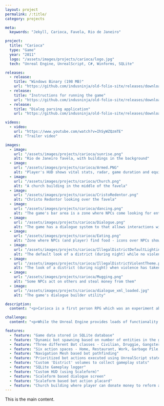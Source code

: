 ```yaml
---
layout: project
permalink: /:title/
category: projects

meta:
  keywords: "Jekyll, Carioca, Favela, Rio de Janeiro"

project:
  title: "Carioca"
  type: "Game"
  year: "2011"
  logo: "/assets/images/projects/carioca/logo.jpg"
  tech: "Unreal Engine, UnrealScript, C#, Winforms, SQLite"

releases:
  - release:
    title: "Windows Binary (198 MB)"
    url: "https://github.com/indusninja/old-folio-site/releases/download/v1.0/UDK-Carioca.exe"
  - release:
    title: "Instructions for running the game"
    url: "https://github.com/indusninja/old-folio-site/releases/download/v1.0/UDK-Carioca.Install.Steps.txt"
  - release:
    title: "Dialog parsing application"
    url: "https://github.com/indusninja/old-folio-site/releases/download/v1.0/UDK-Carioca-DialogueParser.exe"

videos:
  - video:
    url: "https://www.youtube.com/watch?v=IhSyWZQzmTE"
    alt: "Trailer video"

images:
  - image:
    url: "/assets/images/projects/carioca/sunrise.png"
    alt: "Rio de Janeiro favela, with buildings in the background"
  - image:
    url: "/assets/images/projects/carioca/Armed.PNG"
    alt: "Player's HUD shows vital stats, radar, game duration and equipment (i.e. if armed)"
  - image:
    url: "/assets/images/projects/carioca/Church.png"
    alt: "A church building in the middle of the favela"
  - image:
    url: "/assets/images/projects/carioca/CristoRedentor.png"
    alt: "Christo Redontor looking over the favela"
  - image:
    url: "/assets/images/projects/carioca/dancing.png"
    alt: "The game's bar area is a zone where NPCs come looking for entertainment"
  - image:
    url: "/assets/images/projects/carioca/Dialogue.png"
    alt: "The game has a dialogue system to that allows interactions with the NPCs"
  - image:
    url: "/assets/images/projects/carioca/Eating.png"
    alt: "Zone where NPCs (and player) find food - icons over NPCs show their most pressing need"
  - image:
    url: "/assets/images/projects/carioca/IllegalDistrictDefaultLighting.png"
    alt: "The default look of a district (during night) while no violence has taken place"
  - image:
    url: "/assets/images/projects/carioca/IllegalDistrictViolentTheme.png"
    alt: "The look of a district (during night) when violence has taken place"
  - image:
    url: "/assets/images/projects/carioca/Mugging.png"
    alt: "Some NPCs act on others and steal money from them"
  - image:
    url: "/assets/images/projects/carioca/dialogue_xml_loaded.jpg"
    alt: "The game's dialogue builder utility"

description:
  content: "<p>Carioca is a first person RPG which was an experiment about how player interaction with the environment can be used to drive the game's narrative and environment.</p><p>The game takes place in a working class environment where resources are tight. The environment has certain resources that easier to come by like rest, but many others that are not - food, entertainment, etc.</p><p>In order to keep themselves fulfilled, players can either try to work hard, or they can intimidate NPCs. The goals are not imposed, and neither is the method to achieve them - player decides how they will interact with this environment. And depending on those choices, the environment's visual cues change accordingly.</p><p>For example, intimidate too many people and that district's theme gets darker, and the intimidated people flock to the trash piles more to make ends meet. On the other hand, if you are nicer to the NPCs, then they will be friendlier and might help you out as friends. In such a case, as no apparent violence happens and everyone has enough to make ends meet, the environment looks nice and hospitable.</p>"

challenge:
  content: "<p>While the Unreal Engine provides loads of functionality for the programmers, some of its foundation features were not accessible in the free version (UDK). At times this lack of access hampered us in understanding the optimal workflow process and loopholes that need to be avoided. One such problem I faced was regarding the use of Navigation Meshes. In the best case scenario, the navigation mesh would work in case of controlling one AI bot. However, when more bots were introduced, the procedure would end up returning an error state for the navigation method. This is an outstanding error and a migration to waypoint based navigation method might come up with better results.</p><p>Another big challenge was the use of Scaleform based bot action symbols. Since our development team was highly restricted in its animation skills, some method had to be devised to illustrate the bot’s actions to the player. The solution was to render SWF (Flash) texture on a dynamically spawned static actor over the bot’s head.</p>"

features:
  - feature: "Game data stored in SQLite database"
  - feature: "Dynamic bot spawning based on number of entities in the game database"
  - feature: "Three different Bot classes - Civilian, Druggie, Gangster"
  - feature: "Six action spaces - Home, Restaurant, Work, Garbage Pile, Bar, Drug Selling Area"
  - feature: "Navigation Mesh based bot pathfinding"
  - feature: "Prioritized bot actions executed using UnrealScript states"
  - feature: "Custom 'District' volumes to collect gameplay stats"
  - feature: "SQLite Gameplay logger"
  - feature: "Custom HUD (using Scaleform)"
  - feature: "Scaleform based dialogue screen"
  - feature: "Scaleform based bot action placard"
  - feature: "Church building where player can donate money to reform a criminal bot"
---
```

<p>This is the main content.</p>
